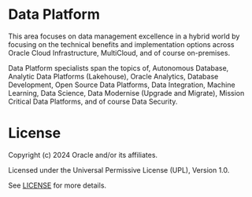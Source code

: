 # Data Platform

This area focuses on data management excellence in a hybrid world by focusing on the technical benefits and implementation options across Oracle Cloud Infrastructure, MultiCloud, and of course on-premises.

Data Platform specialists span the topics of, Autonomous Database, Analytic Data Platforms (Lakehouse), Oracle Analytics, Database Development, Open Source Data Platforms, Data Integration, Machine Learning, Data Science, Data Modernise (Upgrade and Migrate), Mission Critical Data Platforms, and of course Data Security.

# License

Copyright (c) 2024 Oracle and/or its affiliates.

Licensed under the Universal Permissive License (UPL), Version 1.0.

See [LICENSE](https://github.com/oracle-devrel/technology-engineering/blob/main/LICENSE) for more details.

